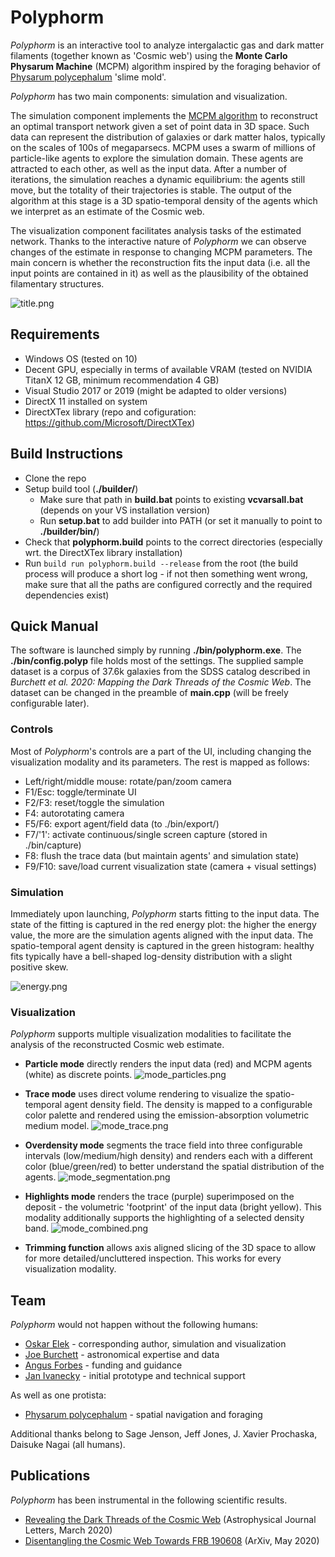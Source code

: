 # Polyphorm
*Polyphorm* is an interactive tool to analyze intergalactic gas and dark matter filaments (together known as 'Cosmic web') using the **Monte Carlo Physarum Machine** (MCPM) algorithm inspired by the foraging behavior of [Physarum polycephalum](https://en.wikipedia.org/wiki/Physarum_polycephalum) 'slime mold'.

*Polyphorm* has two main components: simulation and visualization.

The simulation component implements the [MCPM algorithm](https://cgg.mff.cuni.cz/~oskar/research.html#BurchettElek2020) to reconstruct an optimal transport network given a set of point data in 3D space. Such data can represent the distribution of galaxies or dark matter halos, typically on the scales of 100s of megaparsecs. MCPM uses a swarm of millions of particle-like agents to explore the simulation domain. These agents are attracted to each other, as well as the input data. After a number of iterations, the simulation reaches a dynamic equilibrium: the agents still move, but the totality of their trajectories is stable. The output of the algorithm at this stage is a 3D spatio-temporal density of the agents which we interpret as an estimate of the Cosmic web.

The visualization component facilitates analysis tasks of the estimated network. Thanks to the interactive nature of *Polyphorm* we can observe changes of the estimate in response to changing MCPM parameters. The main concern is whether the reconstruction fits the input data (i.e. all the input points are contained in it) as well as the plausibility of the obtained filamentary structures.

![title.png](docs/title.png)

## Requirements
- Windows OS (tested on 10)
- Decent GPU, especially in terms of available VRAM (tested on NVIDIA TitanX 12 GB, minimum recommendation 4 GB)
- Visual Studio 2017 or 2019 (might be adapted to older versions)
- DirectX 11 installed on system
- DirectXTex library (repo and cofiguration: https://github.com/Microsoft/DirectXTex)

## Build Instructions
- Clone the repo
- Setup build tool (**./builder/**)
  - Make sure that path in **build.bat** points to existing **vcvarsall.bat** (depends on your VS installation version)
  - Run **setup.bat** to add builder into PATH (or set it manually to point to **./builder/bin/**)
- Check that **polyphorm.build** points to the correct directories (especially wrt. the DirectXTex library installation)
- Run `build run polyphorm.build --release` from the root (the build process will produce a short log - if not then something went wrong, make sure that all the paths are configured correctly and the required dependencies exist)

## Quick Manual
The software is launched simply by running **./bin/polyphorm.exe**. The **./bin/config.polyp** file holds most of the settings. The supplied sample dataset is a corpus of 37.6k galaxies from the SDSS catalog described in *Burchett et al. 2020: Mapping the Dark Threads of the Cosmic Web*. The dataset can be changed in the preamble of **main.cpp** (will be freely configurable later).

### Controls
Most of *Polyphorm*'s controls are a part of the UI, including changing the visualization modality and its parameters. The rest is mapped as follows:
- Left/right/middle mouse: rotate/pan/zoom camera
- F1/Esc: toggle/terminate UI
- F2/F3: reset/toggle the simulation
- F4: autorotating camera
- F5/F6: export agent/field data (to ./bin/export/)
- F7/'1': activate continuous/single screen capture (stored in ./bin/capture)
- F8: flush the trace data (but maintain agents' and simulation state)
- F9/F10: save/load current visualization state (camera + visual settings)

### Simulation
Immediately upon launching, *Polyphorm* starts fitting to the input data. The state of the fitting is captured in the red energy plot: the higher the energy value, the more are the simulation agents aligned with the input data. The spatio-temporal agent density is captured in the green histogram: healthy fits typically have a bell-shaped log-density distribution with a slight positive skew.

![energy.png](docs/energy.png)

### Visualization
*Polyphorm* supports multiple visualization modalities to facilitate the analysis of the reconstructed Cosmic web estimate.

- **Particle mode** directly renders the input data (red) and MCPM agents (white) as discrete points.
![mode_particles.png](docs/mode_particles.png)

- **Trace mode** uses direct volume rendering to visualize the spatio-temporal agent density field. The density is mapped to a configurable color palette and rendered using the emission-absorption volumetric medium model.
![mode_trace.png](docs/mode_trace.png)

- **Overdensity mode** segments the trace field into three configurable intervals (low/medium/high density) and renders each with a different color (blue/green/red) to better understand the spatial distribution of the agents.
![mode_segmentation.png](docs/mode_segmentation.png)

- **Highlights mode** renders the trace (purple) superimposed on the deposit - the volumetric 'footprint' of the input data (bright yellow). This modality additionally supports the highlighting of a selected density band.
![mode_combined.png](docs/mode_combined.png)

- **Trimming function** allows axis aligned slicing of the 3D space to allow for more detailed/uncluttered inspection. This works for every visualization modality.

## Team
*Polyphorm* would not happen without the following humans:
- [Oskar Elek](https://cgg.mff.cuni.cz/~oskar) - corresponding author, simulation and visualization
- [Joe Burchett](http://www.joeburchett.com/) - astronomical expertise and data
- [Angus Forbes](https://creativecoding.soe.ucsc.edu/angus/) - funding and guidance
- [Jan Ivanecky](http://janivanecky.com/) - initial prototype and technical support

As well as one protista:
- [Physarum polycephalum](https://en.wikipedia.org/wiki/Physarum_polycephalum) - spatial navigation and foraging

Additional thanks belong to Sage Jenson, Jeff Jones, J. Xavier Prochaska, Daisuke Nagai (all humans).

## Publications
*Polyphorm* has been instrumental in the following scientific results.
- [Revealing the Dark Threads of the Cosmic Web](https://cgg.mff.cuni.cz/~oskar/research.html#BurchettElek2020) (Astrophysical Journal Letters, March 2020)
- [Disentangling the Cosmic Web Towards FRB 190608](https://arxiv.org/abs/2005.13157v1) (ArXiv, May 2020)
